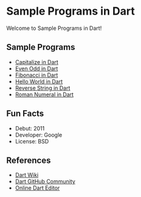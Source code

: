 # Sample Programs in Dart

Welcome to Sample Programs in Dart!

## Sample Programs

- [Capitalize in Dart][2]
- [Even Odd in Dart](https://therenegadecoder.com/code/even-odd-in-dart/)
- [Fibonacci in Dart](https://therenegadecoder.com/code/fibonacci-in-dart/)
- [Hello World in Dart](https://therenegadecoder.com/blog/hello-world-in-dart/)
- [Reverse String in Dart](https://therenegadecoder.com/code/reverse-a-string-in-dart/)
- [Roman Numeral in Dart](https://therenegadecoder.com/code/roman-numeral-in-dart/)

## Fun Facts

- Debut: 2011
- Developer: Google
- License: BSD

## References

- [Dart Wiki](<https://en.wikipedia.org/wiki/Dart_(programming_language)>)
- [Dart GitHub Community](https://github.com/dart-lang)
- [Online Dart Editor](https://dartpad.dartlang.org/)

[2]: https://github.com/TheRenegadeCoder/sample-programs/issues/1679
